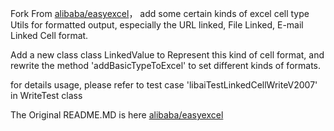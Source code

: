 Fork From [alibaba/easyexcel](https://github.com/alibaba/easyexcel)， add some certain kinds of excel cell type Utils for formatted output, especially the URL linked, File Linked, E-mail Linked Cell format.

Add a new class class LinkedValue to Represent this kind of cell format, and rewrite the method 'addBasicTypeToExcel' to set different kinds of formats.

for details usage, please refer to test case 'libaiTestLinkedCellWriteV2007' in WriteTest class

The Original README.MD is here [alibaba/easyexcel](https://github.com/alibaba/easyexcel)




